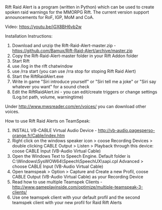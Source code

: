 Rift Raid Alert is a program (written in Python) which can be used to create spoken raid warnings for the MMORPG Rift.
The current version support announcements for RoF, IGP, MoM and CoA.

Video: https://youtu.be/jGX8BH6vb2w

Installation Instructions:

1.  Download and unzip the Rift-Raid-Alert-master.zip - https://github.com/Bamux/Rift-Raid-Alert/archive/master.zip
2.  Copy the Rift-Raid-Alert-master folder in your Rift Addon folder
3.  Start Rift
4.  use /log in the rift chatwindow
5.  use /rra start (you can use /rra stop for stoping Rift Raid Alert)
5.  Start the RiftRaidAlert.exe
6.  Write in game "Siri introduce yourself" or "Siri tell me a joke" or "Siri say whatever you want" for a sound check
7.  Edit the RiftRaidAlert.ini - you can edit/create triggers or change settings (Log.txt path, volume, warningtime)

Under http://www.mwsreader.com/en/voices/ you can download other voices.

How to use Rift Raid Alerts on TeamSpeak:

1. INSTALL VB-CABLE Virtual Audio Device - http://vb-audio.pagesperso-orange.fr/Cable/index.htm
2. Right click on the windows speaker icon > coose Recording Devices > double clicking CABLE Output > Listen > Playback through this device: coose CABLE Input (VB-Audio Virtual Cable)
3. Open the Windows Text to Speech Engine. Default folder is C:\Windows\SysWOW64\Speech\SpeechUX\sapi.cpl
   Advanced > choose CABLE Input (VB-Audio Virtual Cable)
3. Open teamspeak > Option > Capture and Create a new Profil, coose CABLE Output (VB-Audio Virtual Cable) as your Recording Device
4. Read how to use multiple Teamspek Clients - http://www.gameplayinside.com/optimize/multiple-teamspeak-3-clients/ 
5. Use one teamspek client with your default profil and the second teamspek client with your new profil for Raid Rift Alerts
